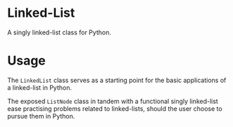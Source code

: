 # Linked-List
A singly linked-list class for Python.

# Usage
The `LinkedList` class serves as a starting point for the basic applications of a linked-list in Python.

The exposed `ListNode` class in tandem with a functional singly linked-list ease practising problems related to linked-lists, should
the user choose to pursue them in Python.
